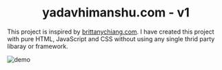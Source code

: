 <h1 align="center">
yadavhimanshu.com - v1
</h1>
<p>
This project is inspired by <a href="https://brittanychiang.com">brittanychiang.com</a>. I have created this project with pure HTML, JavaScript and CSS without using any single thrid party libaray or framework. 
<p>

![demo](https://i.postimg.cc/KvnndTxj/Screenshot-2022-05-09-at-2-53-21-PM.png)


